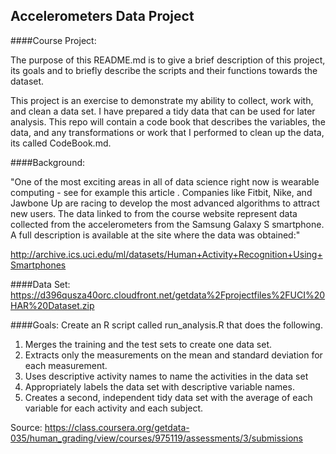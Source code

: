 ## Accelerometers Data Project
####Course Project:

The purpose of this README.md is to give a brief description of this project, its goals and to briefly describe the scripts and their functions towards the dataset.

This project is an exercise to demonstrate my ability to collect, work with, and clean a data set. I have prepared a tidy data that can be used for later analysis. This repo will contain a code book that describes the variables, the data, and any transformations or work that I performed to clean up the data, its called CodeBook.md. 

####Background:

"One of the most exciting areas in all of data science right now is wearable computing - see for example this article . Companies like Fitbit, Nike, and Jawbone Up are racing to develop the most advanced algorithms to attract new users. The data linked to from the course website represent data collected from the accelerometers from the Samsung Galaxy S smartphone. A full description is available at the site where the data was obtained:" 

http://archive.ics.uci.edu/ml/datasets/Human+Activity+Recognition+Using+Smartphones 

####Data Set:
https://d396qusza40orc.cloudfront.net/getdata%2Fprojectfiles%2FUCI%20HAR%20Dataset.zip

####Goals:
Create an R script called run_analysis.R that does the following. 

1. Merges the training and the test sets to create one data set.
2. Extracts only the measurements on the mean and standard deviation for each measurement. 
3. Uses descriptive activity names to name the activities in the data set
4. Appropriately labels the data set with descriptive variable names. 
5. Creates a second, independent tidy data set with the average of each variable for each activity and each subject.

Source: https://class.coursera.org/getdata-035/human_grading/view/courses/975119/assessments/3/submissions
